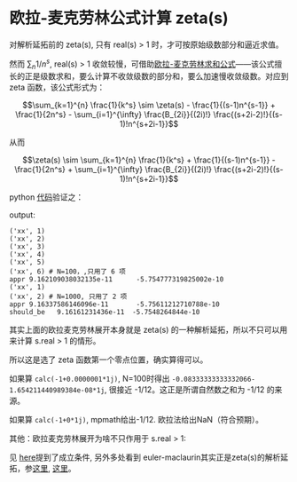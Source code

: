 # 欧拉-麦克劳林公式计算 zeta(s)


对解析延拓前的 zeta(s), 只有 real(s) > 1 时，才可按原始级数部分和逼近求值。

然而 $\sum_n 1/n^s$, real(s) > 1 收敛较慢，可借助[欧拉-麦克劳林求和公式](https://en.wikipedia.org/wiki/Euler%E2%80%93Maclaurin_formula)——该公式擅长的正是级数求和，要么计算不收敛级数的部分和，要么加速慢收敛级数。对应到 zeta 函数，该公式形式为：

$$\sum_{k=1}^{n} \frac{1}{k^s} \sim \zeta(s) - \frac{1}{(s-1)n^{s-1}} + \frac{1}{2n^s} - \sum_{i=1}^{\infty} \frac{B_{2i}}{(2i)!} \frac{(s+2i-2)!}{(s-1)!n^{s+2i-1}}$$

从而 

$$\zeta(s) \sim \sum_{k=1}^{n} \frac{1}{k^s} + \frac{1}{(s-1)n^{s-1}} - \frac{1}{2n^s} + \sum_{i=1}^{\infty} \frac{B_{2i}}{(2i)!} \frac{(s+2i-2)!}{(s-1)!n^{s+2i-1}}$$

python [代码](https://github.com/superzhangmch/riemann_zeta_some_scripts/blob/main/zeta_using_euler_maclaurin_formula.py)验证之：

output:

```
('xx', 1)
('xx', 2)
('xx', 3)
('xx', 4)
('xx', 5)
('xx', 6) # N=100，,只用了 6 项
appr 9.162109038032135e-11      -5.754777319825002e-10
('xx', 1)
('xx', 2) # N=1000, 只用了 2 项
appr 9.16337586146096e-11       -5.75611212710788e-10
should_be   9.16161231436e-11  -5.7548264844e-10
```

其实上面的欧拉麦克劳林展开本身就是 zeta(s) 的一种解析延拓，所以不只可以用来计算 s.real > 1 的情形。

所以这是选了 zeta 函数第一个零点位置，确实算得可以。

如果算 `calc(-1+0.0000001*1j)`, N=100时得出 `-0.08333333333332066-1.654211440989384e-08*1j`, 很接近 -1/12。这正是所谓自然数之和为 -1/12 的来源。

如果算 `calc(-1+0*1j)`, mpmath给出-1/12. 欧拉法给出NaN（符合预期）。

其他：欧拉麦克劳林展开为啥不只作用于 s.real > 1:

见 [here](http://numbers.computation.free.fr/Constants/Miscellaneous/zetaevaluations.html)提到了成立条件, 另外多处看到 euler-maclaurin其实正是zeta(s)的解析延拓，参[这里](https://math.stackexchange.com/questions/3159749/for-what-real-part-of-s-as-a-function-of-q-is-the-euler-maclaurin-formula-a), [这里](https://travorlzh.github.io/2020/12/26/bernoulli-polynomials.html)。

